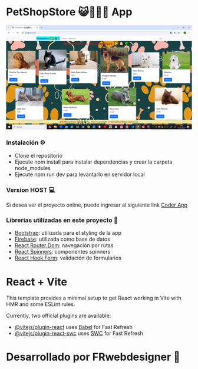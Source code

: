 # PetShopStore 😺🐶🧶🦴 App

![image](public/screenshots/Captura%20de%20pantalla%20(528).png)


### Instalación ⚙️

- Clone el repositorio
- Ejecute npm install para instalar dependencias y crear la carpeta node_modules
- Ejecute npm run dev para levantarlo en servidor local

### Version HOST 💻

Si desea ver el proyecto online, puede ingresar al siguiente link [Coder App](https://mi-appsoriaromano-dsgu.vercel.app/)

### Librerias utilizadas en este proyecto 📖

- [Bootstrap](https://getbootstrap.com/docs/5.2/getting-started/introduction/): utilizada para el styling de la app
- [Firebase](https://firebase.google.com/): utilizada como base de datos
- [React Router Dom](https://reactrouter.com/): navegación por rutas
- [React Spinners](https://reactrouter.com/): componentes spinners
- [React Hook Form](https://reactrouter.com/): validación de formularios


# React + Vite

This template provides a minimal setup to get React working in Vite with HMR and some ESLint rules.

Currently, two official plugins are available:

- [@vitejs/plugin-react](https://github.com/vitejs/vite-plugin-react/blob/main/packages/plugin-react/README.md) uses [Babel](https://babeljs.io/) for Fast Refresh
- [@vitejs/plugin-react-swc](https://github.com/vitejs/vite-plugin-react-swc) uses [SWC](https://swc.rs/) for Fast Refresh


#   Desarrollado por FRwebdesigner 🥳
